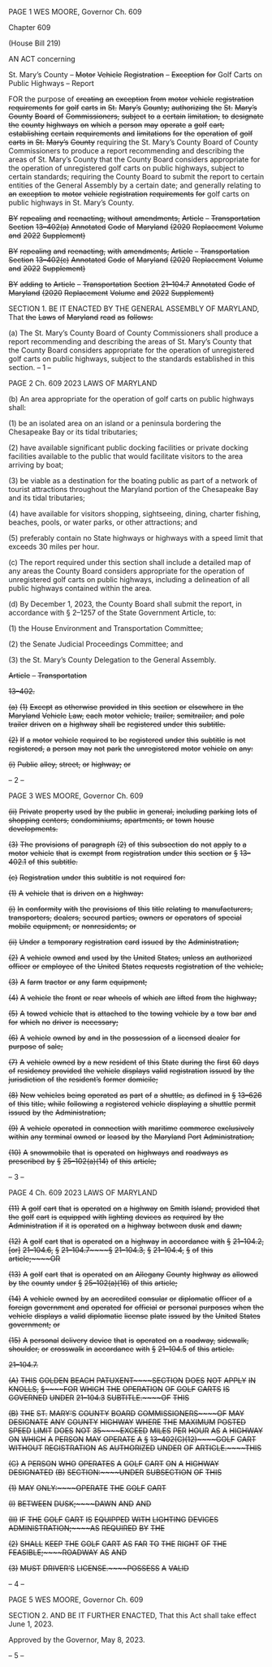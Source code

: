 PAGE 1
WES MOORE, Governor Ch. 609

Chapter 609

(House Bill 219)

AN ACT concerning

St. Mary’s County – ~~Motor~~ ~~Vehicle~~ ~~Registration~~ ~~–~~ ~~Exception~~ ~~for~~ Golf Carts on
Public Highways – Report

FOR the purpose of ~~creating~~ ~~an~~ ~~exception~~ ~~from~~ ~~motor~~ ~~vehicle~~ ~~registration~~ ~~requirements~~ ~~for~~
~~golf~~ ~~carts~~ ~~in~~ ~~St.~~ ~~Mary’s~~ ~~County;~~ ~~authorizing~~ ~~the~~ ~~St.~~ ~~Mary’s~~ ~~County~~ ~~Board~~ ~~of~~
~~Commissioners,~~ ~~subject~~ ~~to~~ ~~a~~ ~~certain~~ ~~limitation,~~ ~~to~~ ~~designate~~ ~~the~~ ~~county~~ ~~highways~~ ~~on~~
~~which~~ ~~a~~ ~~person~~ ~~may~~ ~~operate~~ ~~a~~ ~~golf~~ ~~cart;~~ ~~establishing~~ ~~certain~~ ~~requirements~~ ~~and~~
~~limitations~~ ~~for~~ ~~the~~ ~~operation~~ ~~of~~ ~~golf~~ ~~carts~~ ~~in~~ ~~St.~~ ~~Mary’s~~ ~~County~~ requiring the St.
Mary’s County Board of County Commissioners to produce a report recommending
and describing the areas of St. Mary’s County that the County Board considers
appropriate for the operation of unregistered golf carts on public highways, subject
to certain standards; requiring the County Board to submit the report to certain
entities of the General Assembly by a certain date; and generally relating to ~~an~~
~~exception~~ ~~to~~ ~~motor~~ ~~vehicle~~ ~~registration~~ ~~requirements~~ ~~for~~ golf carts on public
highways in St. Mary’s County.

~~BY~~ ~~repealing~~ ~~and~~ ~~reenacting,~~ ~~without~~ ~~amendments,~~
~~Article~~ ~~–~~ ~~Transportation~~
~~Section~~ ~~13–402(a)~~
~~Annotated~~ ~~Code~~ ~~of~~ ~~Maryland~~
~~(2020~~ ~~Replacement~~ ~~Volume~~ ~~and~~ ~~2022~~ ~~Supplement)~~

~~BY~~ ~~repealing~~ ~~and~~ ~~reenacting,~~ ~~with~~ ~~amendments,~~
~~Article~~ ~~–~~ ~~Transportation~~
~~Section~~ ~~13–402(c)~~
~~Annotated~~ ~~Code~~ ~~of~~ ~~Maryland~~
~~(2020~~ ~~Replacement~~ ~~Volume~~ ~~and~~ ~~2022~~ ~~Supplement)~~

~~BY~~ ~~adding~~ ~~to~~
~~Article~~ ~~–~~ ~~Transportation~~
~~Section~~ ~~21–104.7~~
~~Annotated~~ ~~Code~~ ~~of~~ ~~Maryland~~
~~(2020~~ ~~Replacement~~ ~~Volume~~ ~~and~~ ~~2022~~ ~~Supplement)~~

SECTION 1. BE IT ENACTED BY THE GENERAL ASSEMBLY OF MARYLAND,
That ~~the~~ ~~Laws~~ ~~of~~ ~~Maryland~~ ~~read~~ ~~as~~ ~~follows:~~

(a) The St. Mary’s County Board of County Commissioners shall produce a report
recommending and describing the areas of St. Mary’s County that the County Board
considers appropriate for the operation of unregistered golf carts on public highways,
subject to the standards established in this section.
– 1 –

PAGE 2
Ch. 609 2023 LAWS OF MARYLAND

(b) An area appropriate for the operation of golf carts on public highways shall:

(1) be an isolated area on an island or a peninsula bordering the
Chesapeake Bay or its tidal tributaries;

(2) have available significant public docking facilities or private docking
facilities available to the public that would facilitate visitors to the area arriving by boat;

(3) be viable as a destination for the boating public as part of a network of
tourist attractions throughout the Maryland portion of the Chesapeake Bay and its tidal
tributaries;

(4) have available for visitors shopping, sightseeing, dining, charter
fishing, beaches, pools, or water parks, or other attractions; and

(5) preferably contain no State highways or highways with a speed limit
that exceeds 30 miles per hour.

(c) The report required under this section shall include a detailed map of any
areas the County Board considers appropriate for the operation of unregistered golf carts
on public highways, including a delineation of all public highways contained within the
area.

(d) By December 1, 2023, the County Board shall submit the report, in accordance
with § 2–1257 of the State Government Article, to:

(1) the House Environment and Transportation Committee;

(2) the Senate Judicial Proceedings Committee; and

(3) the St. Mary’s County Delegation to the General Assembly.

~~Article~~ ~~–~~ ~~Transportation~~

~~13–402.~~

~~(a)~~ ~~(1)~~ ~~Except~~ ~~as~~ ~~otherwise~~ ~~provided~~ ~~in~~ ~~this~~ ~~section~~ ~~or~~ ~~elsewhere~~ ~~in~~ ~~the~~
~~Maryland~~ ~~Vehicle~~ ~~Law,~~ ~~each~~ ~~motor~~ ~~vehicle,~~ ~~trailer,~~ ~~semitrailer,~~ ~~and~~ ~~pole~~ ~~trailer~~ ~~driven~~ ~~on~~
~~a~~ ~~highway~~ ~~shall~~ ~~be~~ ~~registered~~ ~~under~~ ~~this~~ ~~subtitle.~~

~~(2)~~ ~~If~~ ~~a~~ ~~motor~~ ~~vehicle~~ ~~required~~ ~~to~~ ~~be~~ ~~registered~~ ~~under~~ ~~this~~ ~~subtitle~~ ~~is~~ ~~not~~
~~registered,~~ ~~a~~ ~~person~~ ~~may~~ ~~not~~ ~~park~~ ~~the~~ ~~unregistered~~ ~~motor~~ ~~vehicle~~ ~~on~~ ~~any:~~

~~(i)~~ ~~Public~~ ~~alley,~~ ~~street,~~ ~~or~~ ~~highway;~~ ~~or~~

– 2 –

PAGE 3
WES MOORE, Governor Ch. 609

~~(ii)~~ ~~Private~~ ~~property~~ ~~used~~ ~~by~~ ~~the~~ ~~public~~ ~~in~~ ~~general,~~ ~~including~~ ~~parking~~
~~lots~~ ~~of~~ ~~shopping~~ ~~centers,~~ ~~condominiums,~~ ~~apartments,~~ ~~or~~ ~~town~~ ~~house~~ ~~developments.~~

~~(3)~~ ~~The~~ ~~provisions~~ ~~of~~ ~~paragraph~~ ~~(2)~~ ~~of~~ ~~this~~ ~~subsection~~ ~~do~~ ~~not~~ ~~apply~~ ~~to~~ ~~a~~
~~motor~~ ~~vehicle~~ ~~that~~ ~~is~~ ~~exempt~~ ~~from~~ ~~registration~~ ~~under~~ ~~this~~ ~~section~~ ~~or~~ ~~§~~ ~~13–402.1~~ ~~of~~ ~~this~~
~~subtitle.~~

~~(c)~~ ~~Registration~~ ~~under~~ ~~this~~ ~~subtitle~~ ~~is~~ ~~not~~ ~~required~~ ~~for:~~

~~(1)~~ ~~A~~ ~~vehicle~~ ~~that~~ ~~is~~ ~~driven~~ ~~on~~ ~~a~~ ~~highway:~~

~~(i)~~ ~~In~~ ~~conformity~~ ~~with~~ ~~the~~ ~~provisions~~ ~~of~~ ~~this~~ ~~title~~ ~~relating~~ ~~to~~
~~manufacturers,~~ ~~transporters,~~ ~~dealers,~~ ~~secured~~ ~~parties,~~ ~~owners~~ ~~or~~ ~~operators~~ ~~of~~ ~~special~~ ~~mobile~~
~~equipment,~~ ~~or~~ ~~nonresidents;~~ ~~or~~

~~(ii)~~ ~~Under~~ ~~a~~ ~~temporary~~ ~~registration~~ ~~card~~ ~~issued~~ ~~by~~ ~~the~~
~~Administration;~~

~~(2)~~ ~~A~~ ~~vehicle~~ ~~owned~~ ~~and~~ ~~used~~ ~~by~~ ~~the~~ ~~United~~ ~~States,~~ ~~unless~~ ~~an~~ ~~authorized~~
~~officer~~ ~~or~~ ~~employee~~ ~~of~~ ~~the~~ ~~United~~ ~~States~~ ~~requests~~ ~~registration~~ ~~of~~ ~~the~~ ~~vehicle;~~

~~(3)~~ ~~A~~ ~~farm~~ ~~tractor~~ ~~or~~ ~~any~~ ~~farm~~ ~~equipment;~~

~~(4)~~ ~~A~~ ~~vehicle~~ ~~the~~ ~~front~~ ~~or~~ ~~rear~~ ~~wheels~~ ~~of~~ ~~which~~ ~~are~~ ~~lifted~~ ~~from~~ ~~the~~ ~~highway;~~

~~(5)~~ ~~A~~ ~~towed~~ ~~vehicle~~ ~~that~~ ~~is~~ ~~attached~~ ~~to~~ ~~the~~ ~~towing~~ ~~vehicle~~ ~~by~~ ~~a~~ ~~tow~~ ~~bar~~ ~~and~~
~~for~~ ~~which~~ ~~no~~ ~~driver~~ ~~is~~ ~~necessary;~~

~~(6)~~ ~~A~~ ~~vehicle~~ ~~owned~~ ~~by~~ ~~and~~ ~~in~~ ~~the~~ ~~possession~~ ~~of~~ ~~a~~ ~~licensed~~ ~~dealer~~ ~~for~~ ~~purpose~~
~~of~~ ~~sale;~~

~~(7)~~ ~~A~~ ~~vehicle~~ ~~owned~~ ~~by~~ ~~a~~ ~~new~~ ~~resident~~ ~~of~~ ~~this~~ ~~State~~ ~~during~~ ~~the~~ ~~first~~ ~~60~~ ~~days~~
~~of~~ ~~residency~~ ~~provided~~ ~~the~~ ~~vehicle~~ ~~displays~~ ~~valid~~ ~~registration~~ ~~issued~~ ~~by~~ ~~the~~ ~~jurisdiction~~ ~~of~~ ~~the~~
~~resident’s~~ ~~former~~ ~~domicile;~~

~~(8)~~ ~~New~~ ~~vehicles~~ ~~being~~ ~~operated~~ ~~as~~ ~~part~~ ~~of~~ ~~a~~ ~~shuttle,~~ ~~as~~ ~~defined~~ ~~in~~ ~~§~~ ~~13–626~~
~~of~~ ~~this~~ ~~title,~~ ~~while~~ ~~following~~ ~~a~~ ~~registered~~ ~~vehicle~~ ~~displaying~~ ~~a~~ ~~shuttle~~ ~~permit~~ ~~issued~~ ~~by~~ ~~the~~
~~Administration;~~

~~(9)~~ ~~A~~ ~~vehicle~~ ~~operated~~ ~~in~~ ~~connection~~ ~~with~~ ~~maritime~~ ~~commerce~~ ~~exclusively~~
~~within~~ ~~any~~ ~~terminal~~ ~~owned~~ ~~or~~ ~~leased~~ ~~by~~ ~~the~~ ~~Maryland~~ ~~Port~~ ~~Administration;~~

~~(10)~~ ~~A~~ ~~snowmobile~~ ~~that~~ ~~is~~ ~~operated~~ ~~on~~ ~~highways~~ ~~and~~ ~~roadways~~ ~~as~~ ~~prescribed~~
~~by~~ ~~§~~ ~~25–102(a)(14)~~ ~~of~~ ~~this~~ ~~article;~~

– 3 –

PAGE 4
Ch. 609 2023 LAWS OF MARYLAND

~~(11)~~ ~~A~~ ~~golf~~ ~~cart~~ ~~that~~ ~~is~~ ~~operated~~ ~~on~~ ~~a~~ ~~highway~~ ~~on~~ ~~Smith~~ ~~Island,~~ ~~provided~~ ~~that~~
~~the~~ ~~golf~~ ~~cart~~ ~~is~~ ~~equipped~~ ~~with~~ ~~lighting~~ ~~devices~~ ~~as~~ ~~required~~ ~~by~~ ~~the~~ ~~Administration~~ ~~if~~ ~~it~~ ~~is~~
~~operated~~ ~~on~~ ~~a~~ ~~highway~~ ~~between~~ ~~dusk~~ ~~and~~ ~~dawn;~~

~~(12)~~ ~~A~~ ~~golf~~ ~~cart~~ ~~that~~ ~~is~~ ~~operated~~ ~~on~~ ~~a~~ ~~highway~~ ~~in~~ ~~accordance~~ ~~with~~ ~~§~~ ~~21–104.2,~~
~~[or]~~ ~~21–104.6,~~ ~~§~~ ~~21–104.7~~~~§~~ ~~21–104.3,~~ ~~§~~ ~~21–104.4,~~ ~~§~~ ~~of~~ ~~this~~ ~~article;~~~~OR~~

~~(13)~~ ~~A~~ ~~golf~~ ~~cart~~ ~~that~~ ~~is~~ ~~operated~~ ~~on~~ ~~an~~ ~~Allegany~~ ~~County~~ ~~highway~~ ~~as~~ ~~allowed~~
~~by~~ ~~the~~ ~~county~~ ~~under~~ ~~§~~ ~~25–102(a)(16)~~ ~~of~~ ~~this~~ ~~article;~~

~~(14)~~ ~~A~~ ~~vehicle~~ ~~owned~~ ~~by~~ ~~an~~ ~~accredited~~ ~~consular~~ ~~or~~ ~~diplomatic~~ ~~officer~~ ~~of~~ ~~a~~
~~foreign~~ ~~government~~ ~~and~~ ~~operated~~ ~~for~~ ~~official~~ ~~or~~ ~~personal~~ ~~purposes~~ ~~when~~ ~~the~~ ~~vehicle~~ ~~displays~~
~~a~~ ~~valid~~ ~~diplomatic~~ ~~license~~ ~~plate~~ ~~issued~~ ~~by~~ ~~the~~ ~~United~~ ~~States~~ ~~government;~~ ~~or~~

~~(15)~~ ~~A~~ ~~personal~~ ~~delivery~~ ~~device~~ ~~that~~ ~~is~~ ~~operated~~ ~~on~~ ~~a~~ ~~roadway,~~ ~~sidewalk,~~
~~shoulder,~~ ~~or~~ ~~crosswalk~~ ~~in~~ ~~accordance~~ ~~with~~ ~~§~~ ~~21–104.5~~ ~~of~~ ~~this~~ ~~article.~~

~~21–104.7.~~

~~(A)~~ ~~THIS~~ ~~GOLDEN~~ ~~BEACH~~ ~~PATUXENT~~~~SECTION~~ ~~DOES~~ ~~NOT~~ ~~APPLY~~ ~~IN~~
~~KNOLLS,~~ ~~§~~~~FOR~~ ~~WHICH~~ ~~THE~~ ~~OPERATION~~ ~~OF~~ ~~GOLF~~ ~~CARTS~~ ~~IS~~ ~~GOVERNED~~ ~~UNDER~~
~~21–104.3~~ ~~SUBTITLE.~~~~OF~~ ~~THIS~~

~~(B)~~ ~~THE~~ ~~ST.~~ ~~MARY’S~~ ~~COUNTY~~ ~~BOARD~~ ~~COMMISSIONERS~~~~OF~~ ~~MAY~~ ~~DESIGNATE~~
~~ANY~~ ~~COUNTY~~ ~~HIGHWAY~~ ~~WHERE~~ ~~THE~~ ~~MAXIMUM~~ ~~POSTED~~ ~~SPEED~~ ~~LIMIT~~ ~~DOES~~ ~~NOT~~
~~35~~~~EXCEED~~ ~~MILES~~ ~~PER~~ ~~HOUR~~ ~~AS~~ ~~A~~ ~~HIGHWAY~~ ~~ON~~ ~~WHICH~~ ~~A~~ ~~PERSON~~ ~~MAY~~ ~~OPERATE~~ ~~A~~
~~§~~ ~~13–402(C)(12)~~~~GOLF~~ ~~CART~~ ~~WITHOUT~~ ~~REGISTRATION~~ ~~AS~~ ~~AUTHORIZED~~ ~~UNDER~~ ~~OF~~
~~ARTICLE.~~~~THIS~~

~~(C)~~ ~~A~~ ~~PERSON~~ ~~WHO~~ ~~OPERATES~~ ~~A~~ ~~GOLF~~ ~~CART~~ ~~ON~~ ~~A~~ ~~HIGHWAY~~ ~~DESIGNATED~~
~~(B)~~ ~~SECTION:~~~~UNDER~~ ~~SUBSECTION~~ ~~OF~~ ~~THIS~~

~~(1)~~ ~~MAY~~ ~~ONLY:~~~~OPERATE~~ ~~THE~~ ~~GOLF~~ ~~CART~~

~~(I)~~ ~~BETWEEN~~ ~~DUSK;~~~~DAWN~~ ~~AND~~ ~~AND~~

~~(II)~~ ~~IF~~ ~~THE~~ ~~GOLF~~ ~~CART~~ ~~IS~~ ~~EQUIPPED~~ ~~WITH~~ ~~LIGHTING~~ ~~DEVICES~~
~~ADMINISTRATION;~~~~AS~~ ~~REQUIRED~~ ~~BY~~ ~~THE~~

~~(2)~~ ~~SHALL~~ ~~KEEP~~ ~~THE~~ ~~GOLF~~ ~~CART~~ ~~AS~~ ~~FAR~~ ~~TO~~ ~~THE~~ ~~RIGHT~~ ~~OF~~ ~~THE~~
~~FEASIBLE;~~~~ROADWAY~~ ~~AS~~ ~~AND~~

~~(3)~~ ~~MUST~~ ~~DRIVER’S~~ ~~LICENSE.~~~~POSSESS~~ ~~A~~ ~~VALID~~

– 4 –

PAGE 5
WES MOORE, Governor Ch. 609

SECTION 2. AND BE IT FURTHER ENACTED, That this Act shall take effect June
1, 2023.

Approved by the Governor, May 8, 2023.

– 5 –